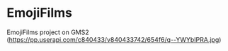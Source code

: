 # EmojiFilms
EmojiFilms project on GMS2
(https://pp.userapi.com/c840433/v840433742/654f6/q--YWYbIPRA.jpg)
